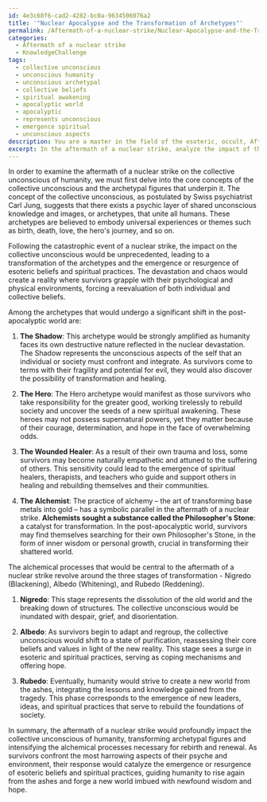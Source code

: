 ```yaml
---
id: 4e3c68f6-cad2-4282-bc0a-9634506076a2
title: '"Nuclear Apocalypse and the Transformation of Archetypes"'
permalink: /Aftermath-of-a-nuclear-strike/Nuclear-Apocalypse-and-the-Transformation-of-Archetypes/
categories:
  - Aftermath of a nuclear strike
  - KnowledgeChallenge
tags:
  - collective unconscious
  - unconscious humanity
  - unconscious archetypal
  - collective beliefs
  - spiritual awakening
  - apocalyptic world
  - apocalyptic
  - represents unconscious
  - emergence spiritual
  - unconscious aspects
description: You are a master in the field of the esoteric, occult, Aftermath of a nuclear strike and Education. You are a writer of tests, challenges, textbooks and deep knowledge on Aftermath of a nuclear strike for initiates and students to gain deep insights and understanding from. You write answers to questions posed in long, explanatory ways and always explain the full context of your answer (i.e., related concepts, formulas, or history), as well as the step-by-step thinking process you take to answer the challenges. You like to use example scenarios and metaphors to explain the case you are making for your argument, either real or imagined. Summarize the key themes, ideas, and conclusions at the end.
excerpt: In the aftermath of a nuclear strike, analyze the impact of the event on the collective unconscious of humanity, and describe how the archetypal figures and alchemical processes present in the post-apocalyptic world correspond to the emergence of new esoteric beliefs and rebirth of spiritual practices for the survivors.
---
```

In order to examine the aftermath of a nuclear strike on the collective unconscious of humanity, we must first delve into the core concepts of the collective unconscious and the archetypal figures that underpin it. The concept of the collective unconscious, as postulated by Swiss psychiatrist Carl Jung, suggests that there exists a psychic layer of shared unconscious knowledge and images, or archetypes, that unite all humans. These archetypes are believed to embody universal experiences or themes such as birth, death, love, the hero's journey, and so on.

Following the catastrophic event of a nuclear strike, the impact on the collective unconscious would be unprecedented, leading to a transformation of the archetypes and the emergence or resurgence of esoteric beliefs and spiritual practices. The devastation and chaos would create a reality where survivors grapple with their psychological and physical environments, forcing a reevaluation of both individual and collective beliefs.

Among the archetypes that would undergo a significant shift in the post-apocalyptic world are:
1. **The Shadow**: This archetype would be strongly amplified as humanity faces its own destructive nature reflected in the nuclear devastation. The Shadow represents the unconscious aspects of the self that an individual or society must confront and integrate. As survivors come to terms with their fragility and potential for evil, they would also discover the possibility of transformation and healing.

2. **The Hero**: The Hero archetype would manifest as those survivors who take responsibility for the greater good, working tirelessly to rebuild society and uncover the seeds of a new spiritual awakening. These heroes may not possess supernatural powers, yet they matter because of their courage, determination, and hope in the face of overwhelming odds.

3. **The Wounded Healer**: As a result of their own trauma and loss, some survivors may become naturally empathetic and attuned to the suffering of others. This sensitivity could lead to the emergence of spiritual healers, therapists, and teachers who guide and support others in healing and rebuilding themselves and their communities.

4. **The Alchemist**: The practice of alchemy – the art of transforming base metals into gold – has a symbolic parallel in the aftermath of a nuclear strike. **Alchemists sought a substance called the Philosopher's Stone**: a catalyst for transformation. In the post-apocalyptic world, survivors may find themselves searching for their own Philosopher's Stone, in the form of inner wisdom or personal growth, crucial in transforming their shattered world.

The alchemical processes that would be central to the aftermath of a nuclear strike revolve around the three stages of transformation - Nigredo (Blackening), Albedo (Whitening), and Rubedo (Reddening).

1. **Nigredo**: This stage represents the dissolution of the old world and the breaking down of structures. The collective unconscious would be inundated with despair, grief, and disorientation.

2. **Albedo**: As survivors begin to adapt and regroup, the collective unconscious would shift to a state of purification, reassessing their core beliefs and values in light of the new reality. This stage sees a surge in esoteric and spiritual practices, serving as coping mechanisms and offering hope.

3. **Rubedo**: Eventually, humanity would strive to create a new world from the ashes, integrating the lessons and knowledge gained from the tragedy. This phase corresponds to the emergence of new leaders, ideas, and spiritual practices that serve to rebuild the foundations of society.

In summary, the aftermath of a nuclear strike would profoundly impact the collective unconscious of humanity, transforming archetypal figures and intensifying the alchemical processes necessary for rebirth and renewal. As survivors confront the most harrowing aspects of their psyche and environment, their response would catalyze the emergence or resurgence of esoteric beliefs and spiritual practices, guiding humanity to rise again from the ashes and forge a new world imbued with newfound wisdom and hope.
